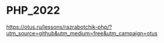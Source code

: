 # PHP_2022

https://otus.ru/lessons/razrabotchik-php/?utm_source=github&utm_medium=free&utm_campaign=otus